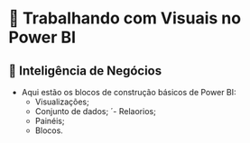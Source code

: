 # 📖 Trabalhando com Visuais no Power BI

## 📝 Inteligência de Negócios

- Aqui estão os blocos de construção básicos de Power BI:
	- Visualizações;
	- Conjunto de dados;
	´- Relaorios;
	- Painéis;
	- Blocos.